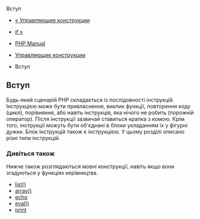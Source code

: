 Вступ

-   [« Управляющие конструкции](language.control-structures.html)
    
-   [if »](control-structures.if.html)
    
-   [PHP Manual](index.html)
    
-   [Управляющие конструкции](language.control-structures.html)
    
-   Вступ
    

## Вступ

Будь-який сценарій PHP складається із послідовності інструкцій. Інструкцією може бути привласнення, виклик функції, повторення коду (цикл), порівняння, або навіть інструкція, яка нічого не робить (порожній оператор). Після інструкції зазвичай ставиться крапка з комою. Крім того, інструкції можуть бути об'єднані в блоки укладанням їх у фігурні дужки. Блок інструкцій також є інструкцією. У цьому розділі описано різні типи інструкцій.

### Дивіться також

Нижче також розглядаються мовні конструкції, навіть якщо вони згадуються у функціях керівництва.

-   [list()](function.list.html)
-   [array()](function.array.html)
-   [echo](function.echo.html)
-   [eval()](function.eval.html)
-   [print](function.print.html)